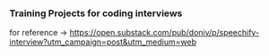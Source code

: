 ### Training Projects for coding interviews
for reference -> https://open.substack.com/pub/doniv/p/speechify-interview?utm_campaign=post&utm_medium=web
